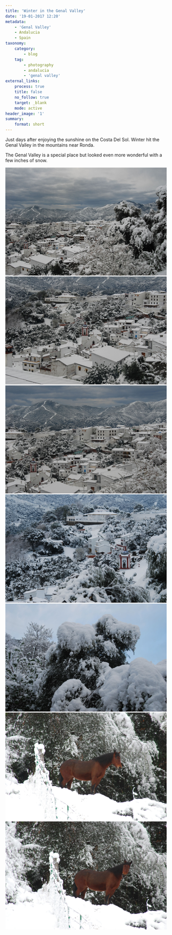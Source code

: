 ```yaml
---
title: 'Winter in the Genal Valley'
date: '19-01-2017 12:20'
metadata:
    - 'Genal Valley'
    - Andalucia
    - Spain
taxonomy:
    category:
        - blog
    tag:
        - photography
        - andalucia
        - 'genal valley'
external_links:
    process: true
    title: false
    no_follow: true
    target: _blank
    mode: active
header_image: '1'
summary:
    format: short
---
```


Just days after enjoying the sunshine on the Costa Del Sol. 
Winter hit the Genal Valley in the mountains near Ronda.

The Genal Valley is a special place but looked even more wonderful with a few inches of snow.


![](DSC_0350.jpg)
![](DSC_0346.jpg)
![](DSC_0347.jpg)
![](DSC_0331.jpg)
![](DSC_0336.jpg)
![](DSC_0351.jpg)
![](DSC_0352.jpg)
